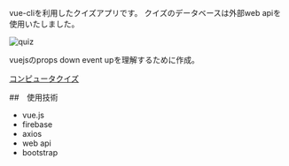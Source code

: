 vue-cliを利用したクイズアプリです。
クイズのデータベースは外部web apiを使用いたしました。

![quiz](https://user-images.githubusercontent.com/6861884/118599042-ead4a700-b7e9-11eb-87ff-46cb3b9d14b9.png)


vuejsのprops down event upを理解するために作成。

[コンピュータクイズ](myapp-6th-9c17f.web.app)

##　使用技術
- vue.js
- firebase
- axios
- web api
- bootstrap
